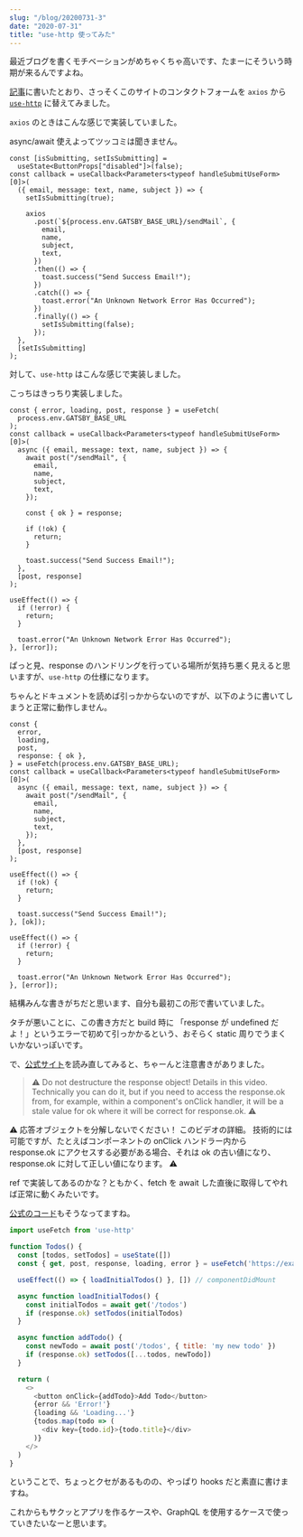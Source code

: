 ```yaml
---
slug: "/blog/20200731-3"
date: "2020-07-31"
title: "use-http 使ってみた"
---
```


最近ブログを書くモチベーションがめちゃくちゃ高いです、たまーにそういう時期が来るんですよね。

[記事](http://localhost:8000/blog/20200731-2)に書いたとおり、さっそくこのサイトのコンタクトフォームを `axios` から [`use-http`](https://github.com/ava/use-http) に替えてみました。

`axios` のときはこんな感じで実装していました。

async/await 使えよってツッコミは聞きません。

```tsx
const [isSubmitting, setIsSubmitting] =
  useState<ButtonProps["disabled"]>(false);
const callback = useCallback<Parameters<typeof handleSubmitUseForm>[0]>(
  ({ email, message: text, name, subject }) => {
    setIsSubmitting(true);

    axios
      .post(`${process.env.GATSBY_BASE_URL}/sendMail`, {
        email,
        name,
        subject,
        text,
      })
      .then(() => {
        toast.success("Send Success Email!");
      })
      .catch(() => {
        toast.error("An Unknown Network Error Has Occurred");
      })
      .finally(() => {
        setIsSubmitting(false);
      });
  },
  [setIsSubmitting]
);
```

対して、`use-http` はこんな感じで実装しました。

こっちはきっちり実装しました。

```tsx
const { error, loading, post, response } = useFetch(
  process.env.GATSBY_BASE_URL
);
const callback = useCallback<Parameters<typeof handleSubmitUseForm>[0]>(
  async ({ email, message: text, name, subject }) => {
    await post("/sendMail", {
      email,
      name,
      subject,
      text,
    });

    const { ok } = response;

    if (!ok) {
      return;
    }

    toast.success("Send Success Email!");
  },
  [post, response]
);

useEffect(() => {
  if (!error) {
    return;
  }

  toast.error("An Unknown Network Error Has Occurred");
}, [error]);
```

ぱっと見、response のハンドリングを行っている場所が気持ち悪く見えると思いますが、`use-http` の仕様になります。

ちゃんとドキュメントを読めば引っかからないのですが、以下のように書いてしまうと正常に動作しません。

```tsx
const {
  error,
  loading,
  post,
  response: { ok },
} = useFetch(process.env.GATSBY_BASE_URL);
const callback = useCallback<Parameters<typeof handleSubmitUseForm>[0]>(
  async ({ email, message: text, name, subject }) => {
    await post("/sendMail", {
      email,
      name,
      subject,
      text,
    });
  },
  [post, response]
);

useEffect(() => {
  if (!ok) {
    return;
  }

  toast.success("Send Success Email!");
}, [ok]);

useEffect(() => {
  if (!error) {
    return;
  }

  toast.error("An Unknown Network Error Has Occurred");
}, [error]);
```

結構みんな書きがちだと思います、自分も最初この形で書いていました。

タチが悪いことに、この書き方だと build 時に 「response が undefined だよ！」というエラーで初めて引っかかるという、おそらく static 周りでうまくいかないっぽいです。

で、[公式サイト](https://use-http.com/#/?id=destructured)を読み直してみると、ちゃーんと注意書きがありました。

> ⚠️ Do not destructure the response object! Details in this video. Technically you can do it, but if you need to access the response.ok from, for example, within a component's onClick handler, it will be a stale value for ok where it will be correct for response.ok. ️️⚠️

⚠️ 応答オブジェクトを分解しないでください！ このビデオの詳細。 技術的には可能ですが、たとえばコンポーネントの onClick ハンドラー内から response.ok にアクセスする必要がある場合、それは ok の古い値になり、response.ok に対して正しい値になります。 ️️⚠️

ref で実装してあるのかな？ともかく、fetch を await した直後に取得してやれば正常に動くみたいです。

[公式のコード](https://use-http.com/#/?id=managed-state-usage)もそうなってますね。

```js
import useFetch from 'use-http'

function Todos() {
  const [todos, setTodos] = useState([])
  const { get, post, response, loading, error } = useFetch('https://example.com')

  useEffect(() => { loadInitialTodos() }, []) // componentDidMount

  async function loadInitialTodos() {
    const initialTodos = await get('/todos')
    if (response.ok) setTodos(initialTodos)
  }

  async function addTodo() {
    const newTodo = await post('/todos', { title: 'my new todo' })
    if (response.ok) setTodos([...todos, newTodo])
  }

  return (
    <>
      <button onClick={addTodo}>Add Todo</button>
      {error && 'Error!'}
      {loading && 'Loading...'}
      {todos.map(todo => (
        <div key={todo.id}>{todo.title}</div>
      )}
    </>
  )
}
```

ということで、ちょっとクセがあるものの、やっぱり hooks だと素直に書けますね。

これからもサクッとアプリを作るケースや、GraphQL を使用するケースで使っていきたいなーと思います。
